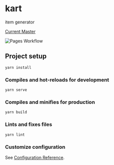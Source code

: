 # kart

item generator

[Current Master](https://marblenix.github.io/kart)

![Pages Workflow](https://github.com/marblenix/kart/workflows/release/badge.svg)


## Project setup
```
yarn install
```

### Compiles and hot-reloads for development
```
yarn serve
```

### Compiles and minifies for production
```
yarn build
```

### Lints and fixes files
```
yarn lint
```

### Customize configuration
See [Configuration Reference](https://cli.vuejs.org/config/).
